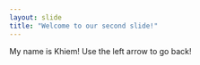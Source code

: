```yaml
---
layout: slide
title: "Welcome to our second slide!"
---
```

My name is Khiem!
Use the left arrow to go back!
